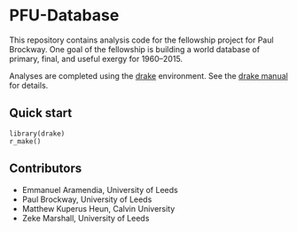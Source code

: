 
<!-- *********** -->

<!-- Note: README.md is generated from README.Rmd.   -->

<!-- Be sure to edit README.Rmd and generate the README.md file by Cmd/Ctl-shift-K -->

<!-- *********** -->

# PFU-Database

This repository contains analysis code for the fellowship project for
Paul Brockway. One goal of the fellowship is building a world database
of primary, final, and useful exergy for 1960–2015.

Analyses are completed using the
[drake](https://github.com/ropensci/drake) environment. See the [drake
manual](https://books.ropensci.org/drake/) for details.

## Quick start

`library(drake)`  
`r_make()`

## Contributors

  - Emmanuel Aramendia, University of Leeds
  - Paul Brockway, University of Leeds
  - Matthew Kuperus Heun, Calvin University
  - Zeke Marshall, University of Leeds
